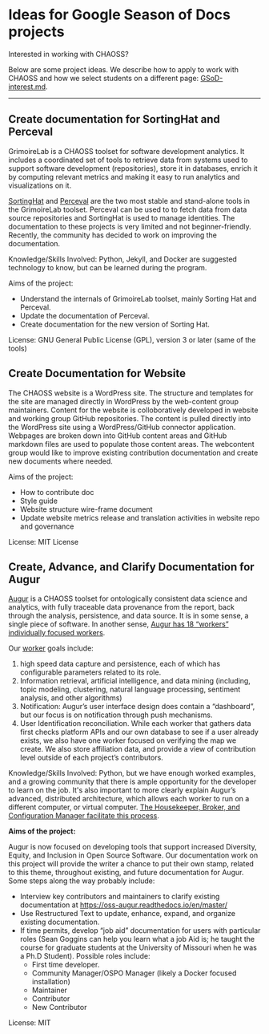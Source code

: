 # Ideas for Google Season of Docs projects

Interested in working with CHAOSS? 

Below are some project ideas. We describe how to apply to work with CHAOSS and how we select students on a different page: [GSoD-interest.md](./GSoD-interest.md).

---

## Create documentation for SortingHat and Perceval

GrimoireLab is a CHAOSS toolset for software development analytics. It includes a coordinated set of tools to retrieve data from systems used to support software development (repositories), store it in databases, enrich it by computing relevant metrics and making it easy to run analytics and visualizations on it.

[SortingHat](https://github.com/chaoss/grimoirelab-sortinghat/tree/muggle) and [Perceval](https://github.com/chaoss/grimoirelab-perceval) are the two most stable and stand-alone tools in the GrimoireLab toolset. Perceval can be used to to fetch data from data source repositories and SortingHat is used to manage identities. The documentation to these projects is very limited and not beginner-friendly. Recently, the community has decided to work on improving the documentation.

Knowledge/Skills Involved: Python, Jekyll, and Docker are suggested technology to know, but can be learned during the program.

Aims of the project: 
 - Understand the internals of GrimoireLab toolset, mainly Sorting Hat and Perceval.
 - Update the documentation of Perceval.
 - Create documentation for the new version of Sorting Hat.

License: GNU General Public License (GPL), version 3 or later (same of the tools)

## Create Documentation for Website

The CHAOSS website is a WordPress site. The structure and templates for the site are managed directly in WordPress by the web-content group maintainers. Content for the website is colloboratively developed in website and working group GitHub repositories. The content is pulled directly into the WordPress site using a WordPress/GitHub connector application. Webpages are broken down into GitHub content areas and GitHub markdown files are used to populate those content areas. The webcontent group would like to improve existing contribution documentation and create new documents where needed.

Aims of the project:
 - How to contribute doc
 - Style guide
 - Website structure wire-frame document
 - Update website metrics release and translation activities in website repo and governance 

License: MIT License

## Create, Advance, and Clarify Documentation for Augur

[Augur](https://github.com/augur) is a CHAOSS toolset for ontologically consistent data science and analytics, with fully traceable data provenance from the report, back through the analysis, persistence, and data source. It is in some sense, a single piece of software.  In another sense, [Augur has 18 “workers” individually focused workers](https://www.augurlabs.io/).

Our [worker](https://github.com/chaoss/augur/tree/master/workers) goals include: 
1. high speed data capture and persistence, each of which has configurable parameters related to its role. 
2. Information retrieval, artificial intelligence, and data mining (including, topic modeling, clustering, natural language processing, sentiment analysis, and other algorithms)
3. Notification: Augur’s user interface design does contain a “dashboard”, but our focus is on notification through push mechanisms. 
4. User Identification reconciliation. While each worker that gathers data first checks platform APIs and our own database to see if a user already exists, we also have one worker focused on verifying the map we create. We also store affiliation data, and provide a view of contribution level outside of each project’s contributors.

Knowledge/Skills Involved: Python, but we have enough worked examples, and a growing community that there is ample opportunity for the developer to learn on the job. It's also important to more clearly explain Augur’s advanced, distributed architecture, which allows each worker to run on a different computer, or virtual computer.  [The Housekeeper, Broker, and Configuration Manager facilitate this process](https://github.com/chaoss/augur/tree/master/augur). 

**Aims of the project:**

Augur is now focused on developing tools that support increased Diversity, Equity, and Inclusion in Open Source Software. Our documentation work on this project will provide the writer a chance to put their own stamp, related to this theme, throughout existing, and future documentation for Augur. Some steps along the way probably include: 
 - Interview key contributors and maintainers to clarify existing documentation at https://oss-augur.readthedocs.io/en/master/ 
 - Use Restructured Text to update, enhance, expand, and organize existing documentation. 
 - If time permits, develop “job aid” documentation for users with particular roles (Sean Goggins can help you learn what a job Aid is; he taught the course for graduate students at the University of Missouri when he was a Ph.D Student). Possible roles include: 
   - First time developer.
   - Community Manager/OSPO Manager (likely a Docker focused installation)
   - Maintainer
   - Contributor
   - New Contributor

License: MIT
